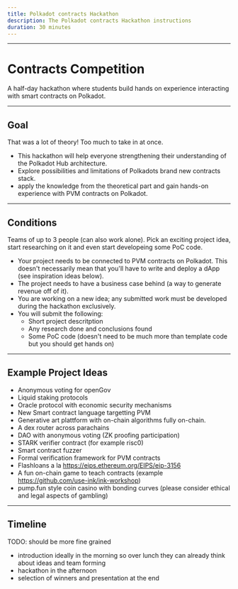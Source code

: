 ```yaml
---
title: Polkadot contracts Hackathon
description: The Polkadot contracts Hackathon instructions
duration: 30 minutes
---
```


---

# Contracts Competition

A half-day hackathon where students build hands on experience interacting with smart contracts on Polkadot.

---

## Goal

That was a lot of theory! Too much to take in at once.

- This hackathon will help everyone strengthening their understanding of the Polkadot Hub architecture.
- Explore possibilities and limitations of Polkadots brand new contracts stack.
- apply the knowledge from the theoretical part and gain hands-on experience with PVM contracts on Polkadot.

---

## Conditions

Teams of up to 3 people (can also work alone).
Pick an exciting project idea, start researching on it and even start developeing some PoC code.

- Your project needs to be connected to PVM contracts on Polkadot.
  This doesn't necessarily mean that you'll have to write and deploy a dApp (see inspiration ideas below).
- The project needs to have a business case behind (a way to generate revenue off of it).
- You are working on a new idea; any submitted work must be developed during the hackathon exclusively.
- You will submit the following:
  - Short project descritption
  - Any research done and conclusions found
  - Some PoC code (doesn't need to be much more than template code but you should get hands on)

---

## Example Project Ideas

- Anonymous voting for openGov
- Liquid staking protocols
- Oracle protocol with economic security mechanisms
- New Smart contract language targetting PVM
- Generative art plattform with on-chain algorithms fully on-chain.
- A dex router across parachains
- DAO with anonymous voting (ZK proofing participation)
- STARK verifier contract (for example risc0)
- Smart contract fuzzer
- Formal verification framework for PVM contracts
- Flashloans a la https://eips.ethereum.org/EIPS/eip-3156
- A fun on-chain game to teach contracts (example https://github.com/use-ink/ink-workshop)
- pump.fun style coin casino with bonding curves (please consider ethical and legal aspects of gambling)

---

## Timeline

TODO: should be more fine grained

- introduction ideally in the morning so over lunch they can already think about ideas and team forming
- hackathon in the afternoon
- selection of winners and presentation at the end
